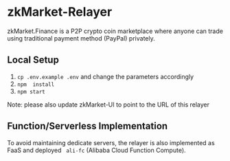 # zkMarket-Relayer

zkMarket.Finance is a P2P crypto coin marketplace where anyone can trade using traditional payment method (PayPal) privately.

## Local Setup

1. `cp .env.example .env` and change the parameters accordingly 
1. `npm  install`
1. `npm start`

Note: please also update zkMarket-UI to point to the URL of this relayer

## Function/Serverless Implementation

To avoid maintaining dedicate servers, the relayer is also implemented as FaaS and deployed ` ali-fc` (Alibaba Cloud Function Compute).
